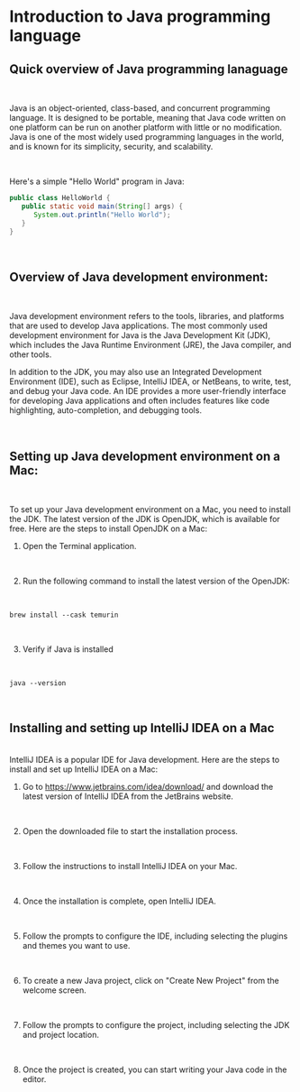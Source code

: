 # Introduction to Java programming language


## Quick overview of Java programming lanaguage
<br>


Java is an object-oriented, class-based, and concurrent programming language. It is designed to be portable, meaning that Java code written on one platform can be run on another platform with little or no modification. Java is one of the most widely used programming languages in the world, and is known for its simplicity, security, and scalability.

<br>


Here's a simple "Hello World" program in Java:

```java
public class HelloWorld {
   public static void main(String[] args) {
      System.out.println("Hello World");
   }
}
```

<br>

## Overview of Java development environment:
<br>

Java development environment refers to the tools, libraries, and platforms that are used to develop Java applications. The most commonly used development environment for Java is the Java Development Kit (JDK), which includes the Java Runtime Environment (JRE), the Java compiler, and other tools.

In addition to the JDK, you may also use an Integrated Development Environment (IDE), such as Eclipse, IntelliJ IDEA, or NetBeans, to write, test, and debug your Java code. An IDE provides a more user-friendly interface for developing Java applications and often includes features like code highlighting, auto-completion, and debugging tools.

<br>

## Setting up Java development environment on a Mac:
<br>

To set up your Java development environment on a Mac, you need to install the JDK. The latest version of the JDK is OpenJDK, which is available for free. Here are the steps to install OpenJDK on a Mac:
<br>


1. Open the Terminal application.
<br>

2. Run the following command to install the latest version of the OpenJDK:
<br>


   ```shell
   brew install --cask temurin
   ```
<br>

3. Verify if Java is installed
<br>


  ```shell
  java --version
  ```

<br>

## Installing and setting up IntelliJ IDEA on a Mac

<br>
IntelliJ IDEA is a popular IDE for Java development. Here are the steps to install and set up IntelliJ IDEA on a Mac:

<br>

1. Go to https://www.jetbrains.com/idea/download/ and download the latest version of IntelliJ IDEA from the JetBrains website.

<br>

2. Open the downloaded file to start the installation process.

<br>


3. Follow the instructions to install IntelliJ IDEA on your Mac.

<br>

4. Once the installation is complete, open IntelliJ IDEA.

<br>


5. Follow the prompts to configure the IDE, including selecting the plugins and themes you want to use.

<br>

6. To create a new Java project, click on "Create New Project" from the welcome screen.

<br>

7. Follow the prompts to configure the project, including selecting the JDK and project location.

<br>

8. Once the project is created, you can start writing your Java code in the editor.
